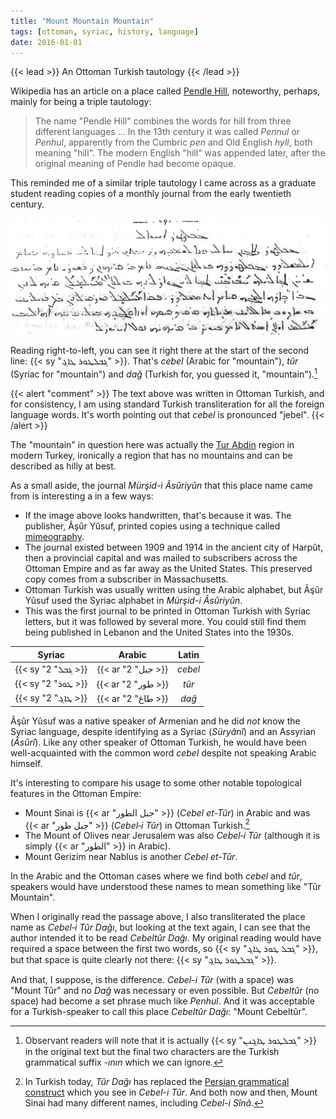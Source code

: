 ```yaml
---
title: "Mount Mountain Mountain"
tags: [ottoman, syriac, history, language]
date: 2016-01-01
---
```


{{< lead >}}
An Ottoman Turkish tautology
{{< /lead >}}

Wikipedia has an article on a place called [Pendle Hill](https://en.wikipedia.org/wiki/Pendle_Hill), noteworthy, perhaps, mainly for being a triple tautology:

> The name "Pendle Hill" combines the words for hill from three different languages ... In the 13th century it was called *Pennul* or *Penhul*, apparently from the Cumbric *pen* and Old English *hyll*, both meaning "hill". The modern English "hill" was appended later, after the original meaning of Pendle had become opaque.

This reminded me of a similar triple tautology I came across as a graduate student reading copies of a monthly journal from the early twentieth century.

![Mürşid-i Âsûriyûn](featured.png "*Mürşid-i Âsûriyûn*, May 1912")

Reading right-to-left, you can see it right there at the start of the second line: {{< sy  "ܔܒܠܛܘܪ ܛܐܓ݂" >}}. That's *cebel* (Arabic for "mountain"), *tûr* (Syriac for "mountain") and *dağ* (Turkish for, you guessed it, "mountain").[^s]

{{< alert "comment" >}}
The text above was written in Ottoman Turkish, and for consistency, I am using standard Turkish transliteration for all the foreign language words. It's worth pointing out that *cebel* is pronounced "jebel".
{{< /alert >}}

The "mountain" in question here was actually the [Tur Abdin](https://en.wikipedia.org/wiki/Tur_Abdin) region in modern Turkey, ironically a region that has no mountains and can be described as hilly at best.

As a small aside, the journal *Mürşid-i Âsûriyûn* that this place name came from is interesting a in a few ways:
* If the image above looks handwritten, that's because it was. The publisher, Âşûr Yûsuf, printed copies using a technique called [mimeography](https://en.wikipedia.org/wiki/Mimeograph).
* The journal existed between 1909 and 1914 in the ancient city of Harpût, then a provincial capital and was mailed to subscribers across the Ottoman Empire and as far away as the United States. This preserved copy comes from a subscriber in Massachusetts.
* Ottoman Turkish was usually written using the Arabic alphabet, but Âşûr Yûsuf used the Syriac alphabet in *Mürşid-i Âsûriyûn*.
* This was the first journal to be printed in Ottoman Turkish with Syriac letters, but it was followed by several more. You could still find them being published in Lebanon and the United States into the 1930s.

|Syriac | Arabic | Latin |
| :---: | :----: | :---: |
|{{< sy "ܔܒܠ" 2 >}}|{{< ar "جبل" 2 >}}|*cebel*|
|{{< sy "ܛܘܪ" 2 >}}|{{< ar "طور" 2 >}}|*tûr*|
|{{< sy "ܛܐܓ݂" 2 >}}|{{< ar "طاغ" 2 >}}|*dağ*|

Âşûr Yûsuf was a native speaker of Armenian and he did *not* know the Syriac language, despite identifying as a Syriac (*Süryânî*) and an Assyrian (*Âsûrî*). Like any other speaker of Ottoman Turkish, he would have been well-acquainted with the common word *cebel* despite not speaking Arabic himself.

It's interesting to compare his usage to some other notable topological features in the Ottoman Empire:
* Mount Sinai is {{< ar "جبل الطور" >}} (*Cebel et-Tûr*) in Arabic and was {{< ar "جبل طور" >}} (*Cebel&#8209;i Tûr*) in Ottoman Turkish.[^t]
* The Mount of Olives near Jerusalem was also *Cebel&#8209;i Tûr* (although it is simply {{< ar "الطور" >}} in Arabic).
* Mount Gerizim near Nablus is another *Cebel et-Tûr*.

In the Arabic and the Ottoman cases where we find both *cebel* and *tûr*, speakers would have understood these names to mean something like "Tûr Mountain".

When I originally read the passage above, I also transliterated the place name as *Cebel&#8209;i Tûr Dağı*, but looking at the text again, I can see that the author intended it to be read *Cebeltûr Dağı*. My original reading would have required a space between the first two words, so {{< sy  "ܔܒܠ ܛܘܪ ܛܐܓ݂" >}}, but that space is quite clearly not there: {{< sy  "ܔܒܠܛܘܪ ܛܐܓ݂" >}}.

And that, I suppose, is the difference. *Cebel-i Tûr* (with a space) was "Mount Tûr" and no *Dağ* was necessary or even possible. But *Cebeltûr* (no space) had become a set phrase much like *Penhul*. And it was acceptable for a Turkish-speaker to call this place *Cebeltûr Dağı*: "Mount Cebeltûr".

[^s]: Observant readers will note that it is actually {{< sy  "ܔܒܠܛܘܪ ܛܐܓ݂ܢܢ" >}} in the original text but the final two characters are the Turkish grammatical suffix *-ının* which we can ignore.
[^t]: In Turkish today, *Tûr Dağı* has replaced the [Persian grammatical construct](https://en.wikipedia.org/wiki/Ez%C4%81fe) which you see in *Cebel-i Tûr*. And both now and then, Mount Sinai had many different names, including *Cebel-i Sînâ*.
